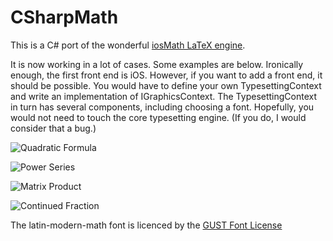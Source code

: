 # CSharpMath
This is a C# port of the wonderful [iosMath LaTeX engine](https://github.com/kostub/iosMath).

It is now working in a lot of cases. Some examples are below. Ironically enough, the first front end is iOS. However, if you want to add a front end, it should be possible. You would have to define your own TypesettingContext and write an implementation of IGraphicsContext. The TypesettingContext in turn has several components, including choosing a font. Hopefully, you would not need to touch the core typesetting engine. (If you do, I would consider that a bug.)

![Quadratic Formula](https://github.com/verybadcat/CSharpMath/blob/master/CSharpMath/RenderedSamples/Quadratic%20Formula.png)

![Power Series](https://github.com/verybadcat/CSharpMath/blob/master/CSharpMath/RenderedSamples/PowerSeries.png)

![Matrix Product](https://github.com/verybadcat/CSharpMath/blob/master/CSharpMath/RenderedSamples/MatrixProduct.png)

![Continued Fraction](https://github.com/verybadcat/CSharpMath/blob/master/CSharpMath/RenderedSamples/ContinuedFraction.png)

The latin-modern-math font is licenced by the [GUST Font License](./fonts/GUST-FONT-LICENSE.txt)
